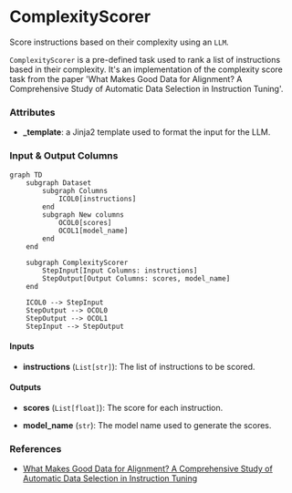 # ComplexityScorer


Score instructions based on their complexity using an `LLM`.



`ComplexityScorer` is a pre-defined task used to rank a list of instructions based in
    their complexity. It's an implementation of the complexity score task from the paper
    'What Makes Good Data for Alignment? A Comprehensive Study of Automatic Data Selection
    in Instruction Tuning'.





### Attributes

- **_template**: a Jinja2 template used to format the input for the LLM.





### Input & Output Columns

``` mermaid
graph TD
	subgraph Dataset
		subgraph Columns
			ICOL0[instructions]
		end
		subgraph New columns
			OCOL0[scores]
			OCOL1[model_name]
		end
	end

	subgraph ComplexityScorer
		StepInput[Input Columns: instructions]
		StepOutput[Output Columns: scores, model_name]
	end

	ICOL0 --> StepInput
	StepOutput --> OCOL0
	StepOutput --> OCOL1
	StepInput --> StepOutput

```


#### Inputs


- **instructions** (`List[str]`): The list of instructions to be scored.




#### Outputs


- **scores** (`List[float]`): The score for each instruction.

- **model_name** (`str`): The model name used to generate the scores.







### References

- [What Makes Good Data for Alignment? A Comprehensive Study of Automatic Data Selection in Instruction Tuning](https://arxiv.org/abs/2312.15685)


